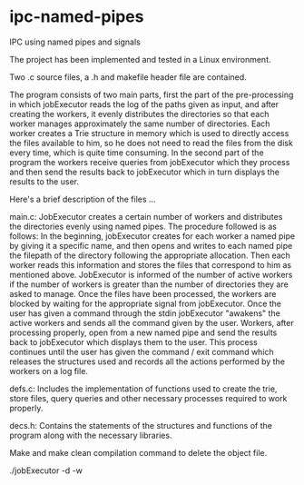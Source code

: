 # ipc-named-pipes

IPC using named pipes and signals

The project has been implemented and tested in a Linux environment.

Two .c source files, a .h and makefile header file are contained.

The program consists of two main parts, first the part of the pre-processing in which jobExecutor reads the log of the paths given as input, and after creating the workers, it evenly distributes the directories so that each worker manages approximately the same number of directories. Each worker creates a Trie structure in memory which is used to directly access the files available to him, so he does not need to read the files from the disk every time, which is quite time consuming. In the second part of the program the workers receive queries from jobExecutor which they process and then send the results back to jobExecutor which in turn displays the results to the user.

Here's a brief description of the files ...

main.c: JobExecutor creates a certain number of workers and distributes the directories evenly using named pipes. The procedure followed is as follows: In the beginning, jobExecutor creates for each worker a named pipe by giving it a specific name, and then opens and writes to each named pipe the filepath of the directory following the appropriate allocation. Then each worker reads this information and stores the files that correspond to him as mentioned above. JobExecutor is informed of the number of active workers if the number of workers is greater than the number of directories they are asked to manage. Once the files have been processed, the workers are blocked by waiting for the appropriate signal from jobExecutor. Once the user has given a command through the stdin jobExecutor "awakens" the active workers and sends all the command given by the user. Workers, after processing properly, open from a new named pipe and send the results back to jobExecutor which displays them to the user. This process continues until the user has given the command / exit command which releases the structures used and records all the actions performed by the workers on a log file.

defs.c: Includes the implementation of functions used to create the trie, store files, query queries and other necessary processes required to work properly.

decs.h: Contains the statements of the structures and functions of the program along with the necessary libraries.

Make and make clean compilation command to delete the object file.

./jobExecutor -d <document> -w <number of workers>
